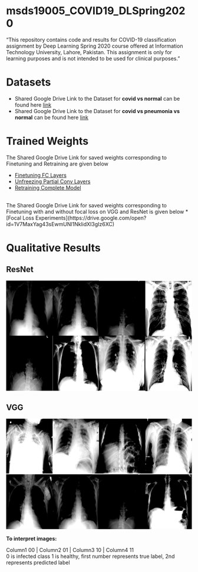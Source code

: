 # msds19005_COVID19_DLSpring2020
“This repository contains code and results for COVID-19 classification assignment by Deep Learning Spring 2020 course offered at Information Technology University, Lahore, Pakistan. This assignment is only for learning purposes and is not intended to be used for clinical purposes.”

# Datasets
* Shared Google Drive Link to the Dataset for __covid vs normal__ can be found here
[link](https://drive.google.com/open?id=1-HQQciKYfwAO3oH7ci6zhg45DduvkpnK&authuser=0)
* Shared Google Drive Link to the Dataset for __covid vs pneumonia vs normal__ can be found here
[link](https://drive.google.com/open?id=1eytbwaLQBv12psV8I-aMkIli9N3bf8nO&authuser=0)

# Trained Weights
The Shared Google Drive Link for saved weights corresponding to Finetuning and Retraining are given below
* [Finetuning FC Layers](https://drive.google.com/open?id=1IdKY0K4D15RHScjDLYbunJ8L3lWTiF5-)
* [Unfreezing Partial Conv Layers](https://drive.google.com/open?id=1i3QHQNg_Bq4UAAWiK-_VRoPZpmXnFuVq)
* [Retraining Complete Model](https://drive.google.com/open?id=1Gp6H6SaXs6nsU8Pts98LY3MeB48K_0yC)</br>
</br>
The Shared Google Drive Link for saved weights corresponding to Finetuning with and without focal loss on VGG and ResNet is given below
* [Focal Loss Experiments](https://drive.google.com/open?id=1V7MaxYag43sEwmUNl1NklidXI3gIz6XC)

# Qualitative Results
## ResNet
<img src="https://github.com/Zoya-Hashmi/msds19005_COVID19_DLSpring2020/blob/master/images/res_full.png" width=600 height=300>

## VGG

<img src="https://github.com/Zoya-Hashmi/msds19005_COVID19_DLSpring2020/blob/master/images/vgg_full.png" width=600 height=300>

</br>

__To interpret images:__ </br>

Column1 00 | Column2 01 | Column3 10 | Column4 11</br>
0 is infected class 1 is healthy, first number represents true label, 2nd represents predicted label
<!--![image](https://github.com/Zoya-Hashmi/msds19005_COVID19_DLSpring2020/blob/master/images/res_full.png){:height="50%" width="50%"}
![image](https://github.com/Zoya-Hashmi/msds19005_COVID19_DLSpring2020/blob/master/images/vgg_full.png | width=600px | height=300px)--!>

<!--<img src="https://github.com/Zoya-Hashmi/msds19005_COVID19_DLSpring2020/blob/master/images/res_full.png" width=600 height=300>
<img src="https://github.com/Zoya-Hashmi/msds19005_COVID19_DLSpring2020/New Folder/vgg_full.png>--!>

